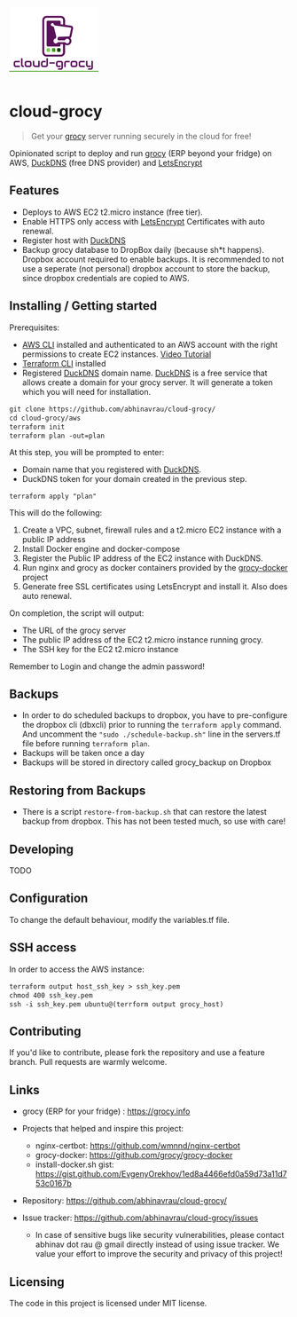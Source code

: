 ![Logo of the project](images/cloud-grocy-logo.png)

# cloud-grocy
> Get your [grocy](https://grocy.info) server running securely in the cloud for free!

Opinionated script to deploy and run [grocy](https://grocy.info) (ERP beyond your fridge) on AWS, [DuckDNS](htts://duckdns.org) (free DNS provider) and [LetsEncrypt](https://letsencrypt.org/)

## Features

* Deploys to AWS EC2 t2.micro instance (free tier).
* Enable HTTPS only access with [LetsEncrypt](https://letsencrypt.org/) Certificates with auto renewal.
* Register host with [DuckDNS](htts://duckdns.org)
* Backup grocy database to DropBox daily (because sh*t happens). Dropbox account required to enable backups. It is recommended to not use a seperate (not personal) dropbox account to store the backup, since dropbox credentials are copied to AWS. 

## Installing / Getting started

Prerequisites:
* [AWS CLI](https://docs.aws.amazon.com/cli/latest/userguide/install-cliv2.html) installed and authenticated to an AWS account with the right permissions to create EC2 instances. [Video Tutorial](https://www.youtube.com/watch?v=FOK5BPy30HQ)
* [Terraform CLI](https://learn.hashicorp.com/terraform/getting-started/install.html) installed
* Registered [DuckDNS](htts://duckdns.org) domain name. [DuckDNS](htts://duckdns.org) is a free service that allows create a domain for your grocy server. It will generate a token which you will need for installation.

```shell
git clone https://github.com/abhinavrau/cloud-grocy/
cd cloud-grocy/aws
terraform init
terraform plan -out=plan
```

At this step, you will be prompted to enter:

* Domain name that you registered with [DuckDNS](htts://duckdns.org). 
* DuckDNS token for your domain created in the previous step.   

```shell 
terraform apply "plan"
```

This will do the following:

1. Create a VPC, subnet, firewall rules and a t2.micro EC2 instance with a public IP address
1. Install Docker engine and docker-compose
1. Register the Public IP address of the EC2 instance with DuckDNS.
1. Run nginx and grocy as docker containers provided by the [grocy-docker](https://github.com/grocy/grocy-docker) project
1. Generate free SSL certificates using LetsEncrypt and install it. Also does auto renewal. 

On completion, the script will output:
* The URL of the grocy server
* The public IP address of the EC2 t2.micro instance running grocy.
* The SSH key for the EC2 t2.micro instance

Remember to Login and change the admin password!

## Backups

* In order to do scheduled backups to dropbox, you have to pre-configure the dropbox cli (dbxcli) prior to running the `terraform apply` command. And uncomment the `"sudo ./schedule-backup.sh"` line in the servers.tf file before running `terraform plan`.
* Backups will be taken once a day
* Backups will be stored in directory called grocy_backup on Dropbox

## Restoring from Backups
* There is a script `restore-from-backup.sh` that can restore the latest backup from dropbox. This has not been tested much, so use with care!
## Developing

TODO

## Configuration

To change the default behaviour, modify the variables.tf file.

## SSH access

In order to access the AWS instance:

```shell 
terraform output host_ssh_key > ssh_key.pem
chmod 400 ssh_key.pem
ssh -i ssh_key.pem ubuntu@(terrform output grocy_host)
```

## Contributing

If you'd like to contribute, please fork the repository and use a feature
branch. Pull requests are warmly welcome.

## Links

- grocy (ERP for your fridge) : https://grocy.info
- Projects that helped and inspire this project:
  - nginx-certbot: https://github.com/wmnnd/nginx-certbot
  - grocy-docker: https://github.com/grocy/grocy-docker
  - install-docker.sh gist: https://gist.github.com/EvgenyOrekhov/1ed8a4466efd0a59d73a11d753c0167b
  
- Repository: https://github.com/abhinavrau/cloud-grocy/
- Issue tracker: https://github.com/abhinavrau/cloud-grocy/issues

  - In case of sensitive bugs like security vulnerabilities, please contact
    abhinav dot rau @ gmail directly instead of using issue tracker. We value your effort
    to improve the security and privacy of this project!


## Licensing
The code in this project is licensed under MIT license.
